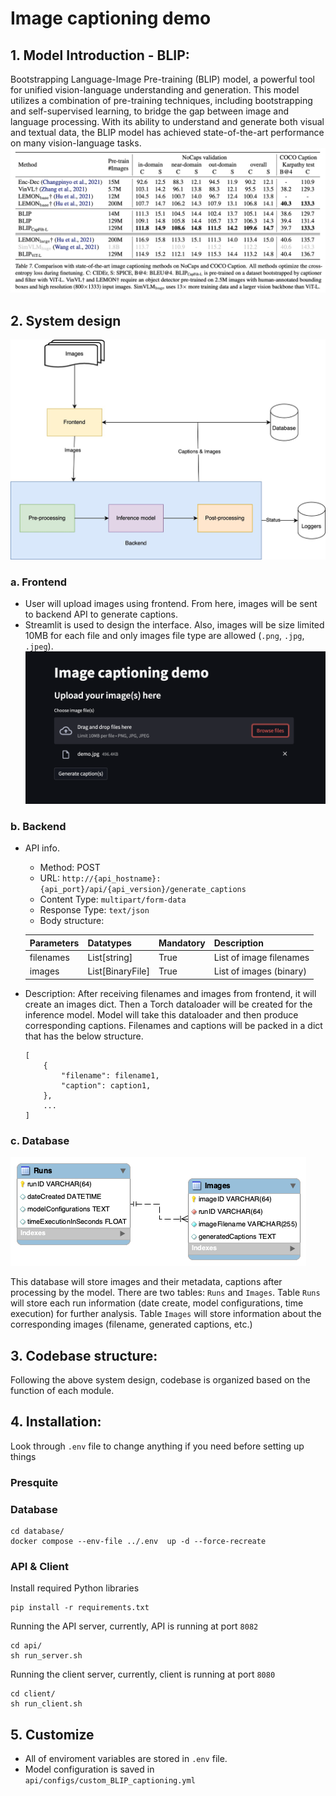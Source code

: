 # Image captioning demo

## 1. Model Introduction - BLIP:
Bootstrapping Language-Image Pre-training (BLIP) model, a powerful tool for unified vision-language understanding and generation. This model utilizes a combination of pre-training techniques, including bootstrapping and self-supervised learning, to bridge the gap between image and language processing. With its ability to understand and generate both visual and textual data, the BLIP model has achieved state-of-the-art performance on many vision-language tasks. 
![BLIP Image Captioning Results](images/BLIP_image_cap.png)

## 2. System design
![Image Captioning System design](images/system_design.jpg)
### a. Frontend
- User will upload images using frontend. From here, images will be sent to backend API to generate captions. 
- Streamlit is used to design the interface. Also, images will be size limited 10MB for each file and only images file type are allowed (`.png`, `.jpg`, `.jpeg`).
![Frontend UI](images/frontend_demo.png)

### b. Backend
* API info.
    - Method: POST
    - URL: `http://{api_hostname}:{api_port}/api/{api_version}/generate_captions`
    - Content Type: `multipart/form-data`
    - Response Type: `text/json`
    - Body structure:

    |Parameters|Datatypes|Mandatory|Description|
    |-|-|-|-|
    |filenames|List[string]|True| List of image filenames|
    |images|List[BinaryFile]|True| List of images (binary)|
* Description:
    After receiving filenames and images from frontend, it will create an images dict. Then a Torch dataloader will be created for the inference model. Model will take this dataloader and then produce corresponding captions. Filenames and captions will be packed in a dict that has the below structure.
    ```
    [
        {
            "filename": filename1,
            "caption": caption1,
        },
        ...
    ]
    ```

### c. Database
![Database design](images/database_design.png)

This database will store images and their metadata, captions after processing by the model. There are two tables: `Runs` and `Images`. Table `Runs` will store each run information (date create, model configurations, time execution) for further analysis. Table `Images` will store information about the corresponding images (filename, generated captions, etc.) 

## 3. Codebase structure:
Following the above system design, codebase is organized based on the function of each module.

## 4. Installation:
Look through `.env` file to change anything if you need before setting up things
### Presquite

### Database
```
cd database/
docker compose --env-file ../.env  up -d --force-recreate
```
### API & Client
Install required Python libraries
```
pip install -r requirements.txt
```
Running the API server, currently, API is running at port `8082`
```
cd api/
sh run_server.sh
````
Running the client server, currently, client is running at port `8080`
```
cd client/
sh run_client.sh
````

## 5. Customize
- All of enviroment variables are stored in `.env` file.
- Model configuration is saved in `api/configs/custom_BLIP_captioning.yml`




